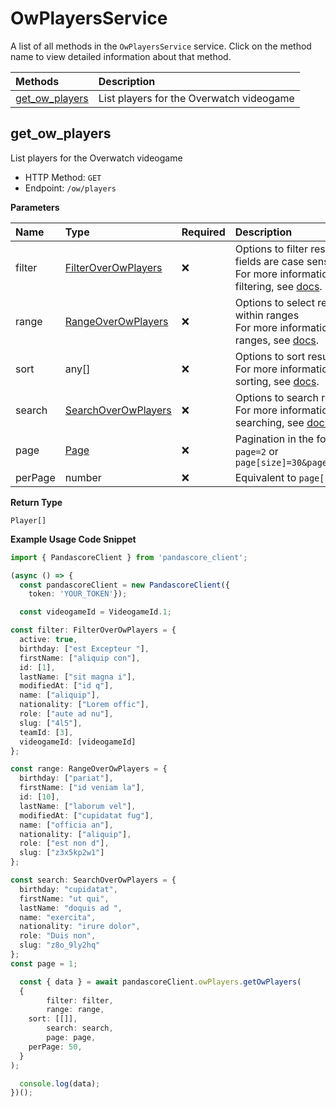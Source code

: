 # OwPlayersService

A list of all methods in the `OwPlayersService` service. Click on the method name to view detailed information about that method.

| Methods                           | Description                              |
| :-------------------------------- | :--------------------------------------- |
| [get_ow_players](#get_ow_players) | List players for the Overwatch videogame |

## get_ow_players

List players for the Overwatch videogame

- HTTP Method: `GET`
- Endpoint: `/ow/players`

**Parameters**

| Name    | Type                                                    | Required | Description                                                                                                                                         |
| :------ | :------------------------------------------------------ | :------- | :-------------------------------------------------------------------------------------------------------------------------------------------------- |
| filter  | [FilterOverOwPlayers](../models/FilterOverOwPlayers.md) | ❌       | Options to filter results. String fields are case sensitive <br/>For more information on filtering, see [docs](/docs/filtering-and-sorting#filter). |
| range   | [RangeOverOwPlayers](../models/RangeOverOwPlayers.md)   | ❌       | Options to select results within ranges <br/>For more information on ranges, see [docs](/docs/filtering-and-sorting#range).                         |
| sort    | any[]                                                   | ❌       | Options to sort results <br/>For more information on sorting, see [docs](/docs/filtering-and-sorting#sort).                                         |
| search  | [SearchOverOwPlayers](../models/SearchOverOwPlayers.md) | ❌       | Options to search results <br/>For more information on searching, see [docs](/docs/filtering-and-sorting#search).                                   |
| page    | [Page](../models/Page.md)                               | ❌       | Pagination in the form of `page=2` or `page[size]=30&page[number]=2`                                                                                |
| perPage | number                                                  | ❌       | Equivalent to `page[size]`                                                                                                                          |

**Return Type**

`Player[]`

**Example Usage Code Snippet**

```typescript
import { PandascoreClient } from 'pandascore_client';

(async () => {
  const pandascoreClient = new PandascoreClient({
	token: 'YOUR_TOKEN'});

  const videogameId = VideogameId.1;

const filter: FilterOverOwPlayers = {
  active: true,
  birthday: ["est Excepteur "],
  firstName: ["aliquip con"],
  id: [1],
  lastName: ["sit magna i"],
  modifiedAt: ["id q"],
  name: ["aliquip"],
  nationality: ["Lorem offic"],
  role: ["aute ad nu"],
  slug: ["4l5"],
  teamId: [3],
  videogameId: [videogameId]
};

const range: RangeOverOwPlayers = {
  birthday: ["pariat"],
  firstName: ["id veniam la"],
  id: [10],
  lastName: ["laborum vel"],
  modifiedAt: ["cupidatat fug"],
  name: ["officia an"],
  nationality: ["aliquip"],
  role: ["est non d"],
  slug: ["z3x5kp2w1"]
};

const search: SearchOverOwPlayers = {
  birthday: "cupidatat",
  firstName: "ut qui",
  lastName: "doquis ad ",
  name: "exercita",
  nationality: "irure dolor",
  role: "Duis non",
  slug: "z8o_9ly2hq"
};
const page = 1;

  const { data } = await pandascoreClient.owPlayers.getOwPlayers(
  {
		filter: filter,
		range: range,
    sort: [[]],
		search: search,
		page: page,
    perPage: 50,
  }
);

  console.log(data);
})();
```

<!-- This file was generated by liblab | https://liblab.com/ -->
